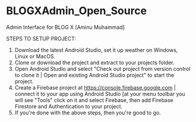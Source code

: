 # BLOGXAdmin_Open_Source
Admin Interface for BLOG X [Aminu Muhammad]

STEPS TO SETUP PROJECT:
1. Download the latest Android Studio, set it up weather on Windows, Linux or MacOS.
2. Clone or download the project and extract to your projects folder.
3. Open Android Studio and select "Check out project from version control to clone it | Open and existing Android Studio project" to start the project.
4. Create a Firebase project at https://console.firebase.google.com | connect it to your app using Android Studio [at your menu toolbar you will see "Tools" click on it and select Firebase, then add Firebase Firestore and Authentication to your project.
5. If you're done with the above steps, then you're good to go.
